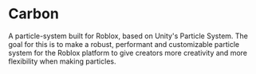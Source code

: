 # Carbon

A particle-system built for Roblox, based on Unity's Particle System. The goal for this is to make a robust, performant and customizable particle system for the Roblox platform to give creators more creativity and more flexibility when making particles.
